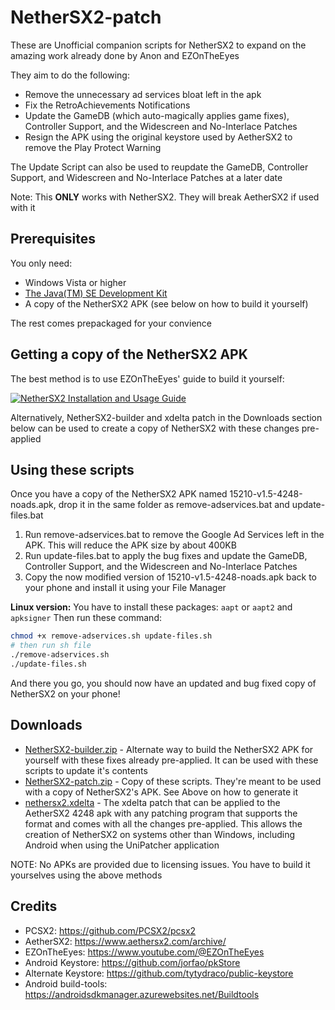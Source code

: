# NetherSX2-patch
These are Unofficial companion scripts for NetherSX2 to expand on the amazing work already done by Anon and EZOnTheEyes

They aim to do the following:
* Remove the unnecessary ad services bloat left in the apk
* Fix the RetroAchievements Notifications
* Update the GameDB (which auto-magically applies game fixes), Controller Support, and the Widescreen and No-Interlace Patches
* Resign the APK using the original keystore used by AetherSX2 to remove the Play Protect Warning

The Update Script can also be used to reupdate the GameDB, Controller Support, and Widescreen and No-Interlace Patches at a later date

Note: This **ONLY** works with NetherSX2. They will break AetherSX2 if used with it

## Prerequisites
You only need: 
* Windows Vista or higher
* [The Java(TM) SE Development Kit](https://www.oracle.com/java/technologies/downloads/#jdk20-windows)
* A copy of the NetherSX2 APK (see below on how to build it yourself)

The rest comes prepackaged for your convience

## Getting a copy of the NetherSX2 APK
The best method is to use EZOnTheEyes' guide to build it yourself:

[![NetherSX2 Installation and Usage Guide](http://img.youtube.com/vi/2y3uRlYq4SY/0.jpg)](http://www.youtube.com/watch?v=2y3uRlYq4SY)

Alternatively, NetherSX2-builder and xdelta patch in the Downloads section below can be used to create a copy of NetherSX2 with these changes pre-applied 

## Using these scripts
Once you have a copy of the NetherSX2 APK named 15210-v1.5-4248-noads.apk, drop it in the same folder as remove-adservices.bat and update-files.bat
1. Run remove-adservices.bat to remove the Google Ad Services left in the APK. This will reduce the APK size by about 400KB 
2. Run update-files.bat to apply the bug fixes and update the GameDB, Controller Support, and the Widescreen and No-Interlace Patches
3. Copy the now modified version of 15210-v1.5-4248-noads.apk back to your phone and install it using your File Manager

**Linux version:**
You have to install these packages: ``aapt`` or ``aapt2`` and ``apksigner``
Then run these command:
```bash
chmod +x remove-adservices.sh update-files.sh
# then run sh file
./remove-adservices.sh
./update-files.sh
```
And there you go, you should now have an updated and bug fixed copy of NetherSX2 on your phone!

## Downloads
* [NetherSX2-builder.zip](https://github.com/Trixarian/NetherSX2-patch/releases/download/1.2/NetherSX2-builder.zip) - Alternate way to build the NetherSX2 APK for yourself with these fixes already pre-applied. It can be used with these scripts to update it's contents
* [NetherSX2-patch.zip](https://github.com/Trixarian/NetherSX2-patch/releases/download/1.2/NetherSX2-patch.zip) - Copy of these scripts. They're meant to be used with a copy of NetherSX2's APK. See Above on how to generate it
* [nethersx2.xdelta](https://github.com/Trixarian/NetherSX2-patch/releases/download/1.2/nethersx2.xdelta) - The xdelta patch that can be applied to the AetherSX2 4248 apk with any patching program that supports the format and comes with all the changes pre-applied. This allows the creation of NetherSX2 on systems other than Windows, including Android when using the UniPatcher application


NOTE: No APKs are provided due to licensing issues. You have to build it yourselves using the above methods

## Credits
* PCSX2: <https://github.com/PCSX2/pcsx2> 
* AetherSX2: <https://www.aethersx2.com/archive/> 
* EZOnTheEyes: <https://www.youtube.com/@EZOnTheEyes>
* Android Keystore: <https://github.com/jorfao/pkStore>
* Alternate Keystore: <https://github.com/tytydraco/public-keystore>
* Android build-tools: <https://androidsdkmanager.azurewebsites.net/Buildtools>
